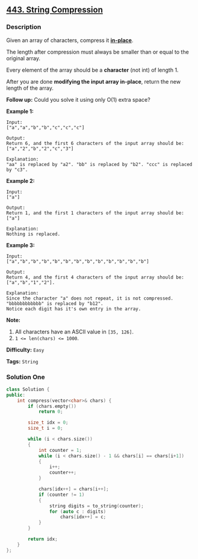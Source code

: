 ## [443. String Compression](https://leetcode.com/problems/string-compression/description/)

### Description

Given an array of characters, compress it [**in-place**](https://en.wikipedia.org/wiki/In-place_algorithm).

The length after compression must always be smaller than or equal to the original array.

Every element of the array should be a **character** (not int) of length 1.

After you are done **modifying the input array in-place**, return the new length of the array.

**Follow up:**
Could you solve it using only O(1) extra space?

**Example 1:**

```
Input:
["a","a","b","b","c","c","c"]

Output:
Return 6, and the first 6 characters of the input array should be: ["a","2","b","2","c","3"]

Explanation:
"aa" is replaced by "a2". "bb" is replaced by "b2". "ccc" is replaced by "c3".

```

**Example 2:**

```
Input:
["a"]

Output:
Return 1, and the first 1 characters of the input array should be: ["a"]

Explanation:
Nothing is replaced.

```

**Example 3:**

```
Input:
["a","b","b","b","b","b","b","b","b","b","b","b","b"]

Output:
Return 4, and the first 4 characters of the input array should be: ["a","b","1","2"].

Explanation:
Since the character "a" does not repeat, it is not compressed. "bbbbbbbbbbbb" is replaced by "b12".
Notice each digit has it's own entry in the array.

```

**Note:**

1. All characters have an ASCII value in `[35, 126]`.
2. `1 <= len(chars) <= 1000`.

**Difficulty:** `Easy`

**Tags:** `String`

### Solution One

```c++
class Solution {
public:
    int compress(vector<char>& chars) {
        if (chars.empty())
            return 0;

        size_t idx = 0;
        size_t i = 0;

        while (i < chars.size())
        {
            int counter = 1;
            while (i < chars.size() - 1 && chars[i] == chars[i+1])
            {
                i++;
                counter++;
            }

            chars[idx++] = chars[i++];
            if (counter != 1)
            {
                string digits = to_string(counter);
                for (auto c : digits)
                    chars[idx++] = c;
            }
        }

        return idx;
    }
};
```
